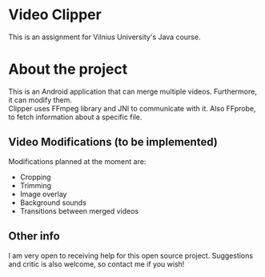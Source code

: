 # Video Clipper
This is an assignment for Vilnius University's Java course.

# About the project
This is an Android application that can merge multiple videos. Furthermore, it can modify them.<br>
Clipper uses FFmpeg library and JNI to communicate with it. Also FFprobe, to fetch information about a specific file.

## Video Modifications (to be implemented)
Modifications planned at the moment are:
- Cropping
- Trimming
- Image overlay
- Background sounds
- Transitions between merged videos

## Other info
I am very open to receiving help for this open source project.
Suggestions and critic is also welcome, so contact me if you wish!

